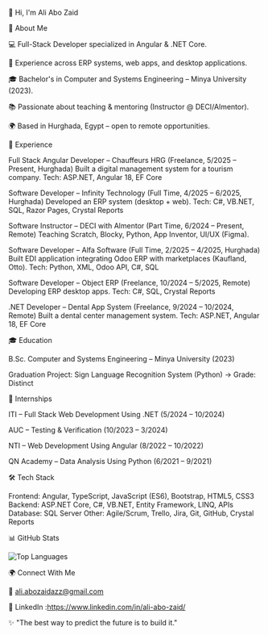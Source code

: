 👋 Hi, I'm Ali Abo Zaid

🚀 About Me

💻 Full-Stack Developer specialized in Angular & .NET Core.

🎯 Experience across ERP systems, web apps, and desktop applications.

🎓 Bachelor's in Computer and Systems Engineering – Minya University (2023).

📚 Passionate about teaching & mentoring (Instructor @ DECI/Almentor).

🌍 Based in Hurghada, Egypt – open to remote opportunities.

🏢 Experience

Full Stack Angular Developer – Chauffeurs HRG (Freelance, 5/2025 – Present, Hurghada)
Built a digital management system for a tourism company.
Tech: ASP.NET, Angular 18, EF Core

Software Developer – Infinity Technology (Full Time, 4/2025 – 6/2025, Hurghada)
Developed an ERP system (desktop + web).
Tech: C#, VB.NET, SQL, Razor Pages, Crystal Reports

Software Instructor – DECI with Almentor (Part Time, 6/2024 – Present, Remote)
Teaching Scratch, Blocky, Python, App Inventor, UI/UX (Figma).

Software Developer – Alfa Software (Full Time, 2/2025 – 4/2025, Hurghada)
Built EDI application integrating Odoo ERP with marketplaces (Kaufland, Otto).
Tech: Python, XML, Odoo API, C#, SQL

Software Developer – Object ERP (Freelance, 10/2024 – 5/2025, Remote)
Developing ERP desktop apps.
Tech: C#, SQL, Crystal Reports

.NET Developer – Dental App System (Freelance, 9/2024 – 10/2024, Remote)
Built a dental center management system.
Tech: ASP.NET, Angular 18, EF Core

🎓 Education

B.Sc. Computer and Systems Engineering – Minya University (2023)

Graduation Project: Sign Language Recognition System (Python) → Grade: Distinct

🏅 Internships

ITI – Full Stack Web Development Using .NET (5/2024 – 10/2024)

AUC – Testing & Verification (10/2023 – 3/2024)

NTI – Web Development Using Angular (8/2022 – 10/2022)

QN Academy – Data Analysis Using Python (6/2021 – 9/2021)

🛠️ Tech Stack

Frontend: Angular, TypeScript, JavaScript (ES6), Bootstrap, HTML5, CSS3
Backend: ASP.NET Core, C#, VB.NET, Entity Framework, LINQ, APIs
Database: SQL Server
Other: Agile/Scrum, Trello, Jira, Git, GitHub, Crystal Reports

📊 GitHub Stats


 <img src="https://github-readme-stats.vercel.app/api/top-langs/?username=Ali-Abozaid&layout=compact&theme=radical" alt="Top Languages" /> </p>


 
🌍 Connect With Me

📧 ali.abozaidazz@gmail.com

🔗 LinkedIn :https://www.linkedin.com/in/ali-abo-zaid/


✨ "The best way to predict the future is to build it."

